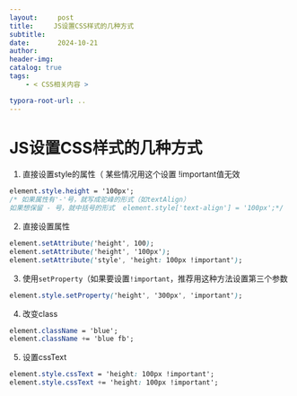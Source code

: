 ```yaml
---
layout:     post
title:     JS设置CSS样式的几种方式
subtitle:  
date:       2024-10-21
author:     
header-img: 
catalog: true
tags:
    - < CSS相关内容 >

typora-root-url: ..
---
```




# JS设置CSS样式的几种方式

1. 直接设置style的属性（ 某些情况用这个设置 !important值无效

```css
element.style.height = '100px';
/* 如果属性有'-'号，就写成驼峰的形式（如textAlign）  
如果想保留 - 号，就中括号的形式  element.style['text-align'] = '100px';*/
```

2. 直接设置属性

```css
element.setAttribute('height', 100);
element.setAttribute('height', '100px');
element.setAttribute('style', 'height: 100px !important');
```

3.	使用`setProperty`（如果要设置`!important`，推荐用这种方法设置第三个参数

```css
element.style.setProperty('height', '300px', 'important');
```

4. 改变class

```css
element.className = 'blue';
element.className += 'blue fb';
```

5. 设置cssText

```css
element.style.cssText = 'height: 100px !important';
element.style.cssText += 'height: 100px !important';
```
